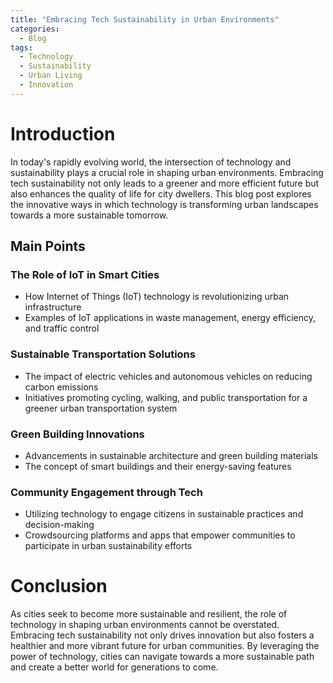 ```yaml
---
title: "Embracing Tech Sustainability in Urban Environments"
categories:
  - Blog
tags:
  - Technology
  - Sustainability
  - Urban Living
  - Innovation
---
```


# Introduction
In today's rapidly evolving world, the intersection of technology and sustainability plays a crucial role in shaping urban environments. Embracing tech sustainability not only leads to a greener and more efficient future but also enhances the quality of life for city dwellers. This blog post explores the innovative ways in which technology is transforming urban landscapes towards a more sustainable tomorrow.

## Main Points
### The Role of IoT in Smart Cities
- How Internet of Things (IoT) technology is revolutionizing urban infrastructure
- Examples of IoT applications in waste management, energy efficiency, and traffic control

### Sustainable Transportation Solutions
- The impact of electric vehicles and autonomous vehicles on reducing carbon emissions
- Initiatives promoting cycling, walking, and public transportation for a greener urban transportation system

### Green Building Innovations
- Advancements in sustainable architecture and green building materials
- The concept of smart buildings and their energy-saving features

### Community Engagement through Tech
- Utilizing technology to engage citizens in sustainable practices and decision-making
- Crowdsourcing platforms and apps that empower communities to participate in urban sustainability efforts

# Conclusion
As cities seek to become more sustainable and resilient, the role of technology in shaping urban environments cannot be overstated. Embracing tech sustainability not only drives innovation but also fosters a healthier and more vibrant future for urban communities. By leveraging the power of technology, cities can navigate towards a more sustainable path and create a better world for generations to come.
